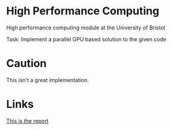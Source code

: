 # High Performance Computing

High performance computing module at the University of Bristol

Task:
Implement a parallel GPU based solution to the given code



# Caution
This isn't a great implementation.

# Links
[This is the report](https://github.com/sunnyMiglani/hpc_two/blob/master/report.pdf)
